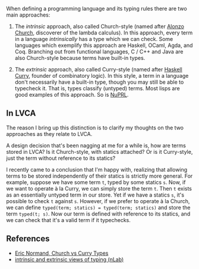 When defining a programming language and its typing rules there are two main
approaches:

1. The *intrinsic* approach, also called Church-style (named after [Alonzo
   Church](https://en.wikipedia.org/wiki/Alonzo_Church), discoverer of the
   lambda calculus). In this approach, every term in a language *intrinsically*
   has a type which we can check. Some languages which exemplify this approach
   are Haskell, OCaml, Agda, and Coq. Branching out from functional languages,
   C / C++ and Java are also Church-style because terms have built-in types.

2. The *extrinsic* approach, also called Curry-style (named after
   [Haskell Curry](https://en.wikipedia.org/wiki/Haskell_Curry), founder of
   combinatory logic). In this style, a term in a language don't necessarily
   have a built-in type, though you may still be able to typecheck it. That is,
   types classify (untyped) terms.  Most lisps are good examples of this
   approach. So is [NuPRL](https://www.nuprl.org/).

## In LVCA

The reason I bring up this distinction is to clarify my thoughts on the two
approaches as they relate to LVCA.

A design decision that's been nagging at me for a while is, how are terms
stored in LVCA? Is it Church-style, with statics attached? Or is it
Curry-style, just the term without reference to its statics?

I recently came to a conclusion that I'm happy with, realizing that allowing
terms to be stored independently of their statics is strictly more general. For
example, suppose we have some term `t`, typed by some statics `s`.  Now, if we
want to operate à la Curry, we can simply store the term `t`. Then `t` exists
as an essentially untyped term in our store. Yet if we have a statics `s`, it's
possible to check `t` against `s`.  However, if we prefer to operate à la
Church, we can define `typed(term; statics) = typed(term; statics)` and store
the term `typed(t; s)`. Now our term is defined with reference to its statics,
and we can check that it's a valid term if it typechecks.

## References

* [Eric Normand, Church vs Curry Types](https://lispcast.com/church-vs-curry-types/)
* [intrinsic and extrinsic views of typing (nLab)](https://ncatlab.org/nlab/show/intrinsic+and+extrinsic+views+of+typing)
